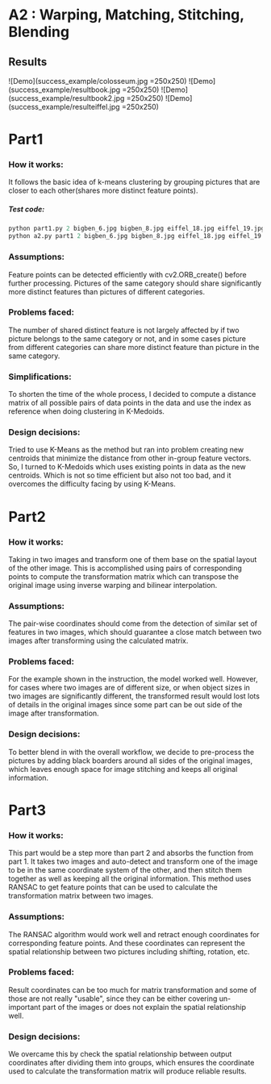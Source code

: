 # **A2 : Warping, Matching, Stitching, Blending**
## **Results**
![Demo](success_example/colosseum.jpg =250x250)
![Demo](success_example/resultbook.jpg =250x250)
![Demo](success_example/resultbook2.jpg =250x250)
![Demo](success_example/resulteiffel.jpg =250x250)
# **Part1**
### How it works:
It follows the basic idea of k-means clustering by grouping pictures that are closer to each other(shares more distinct feature points).
##### Test code:
```python
python part1.py 2 bigben_6.jpg bigben_8.jpg eiffel_18.jpg eiffel_19.jpg part1_output.txt
python a2.py part1 2 bigben_6.jpg bigben_8.jpg eiffel_18.jpg eiffel_19.jpg part1_output.txt
```
### Assumptions:
Feature points can be detected efficiently with cv2.ORB_create() before further processing.
Pictures of the same category should share significantly more distinct features than pictures of different categories. 
### Problems faced:
The number of shared distinct feature is not largely affected by if two picture belongs to the same category or not, and in some cases picture from different categories can share more distinct feature than picture in the same category.
### Simplifications:
To shorten the time of the whole process, I decided to compute a distance matrix of all possible pairs of data points in the data and use the index as reference when doing clustering in K-Medoids.
### Design decisions:
Tried to use K-Means as the method but ran into problem creating new centroids that minimize the distance from other in-group feature vectors. So, I turned to K-Medoids which uses existing points in data as the new centroids. Which is not so time efficient but also not too bad, and it overcomes the difficulty facing by using K-Means.

# **Part2**
### How it works:
Taking in two images and transform one of them base on the spatial layout of the other image.
This is accomplished using pairs of corresponding points to compute the transformation matrix which can transpose the original
image using inverse warping and bilinear interpolation.

### Assumptions:
The pair-wise coordinates should come from the detection of similar set of features in two images,
which should guarantee a close match between two images after transforming using the calculated matrix. 

### Problems faced:
For the example shown in the instruction, the model worked well. However, for cases where two images are of different size,
or when object sizes in two images are significantly different, the transformed result would lost lots of details in the 
original images since some part can be out side of the image after transformation.


### Design decisions:
To better blend in with the overall workflow, we decide to pre-process the pictures by adding black boarders around all 
sides of the original images, which leaves enough space for image stitching and keeps all original information. 


# **Part3**
### How it works:
This part would be a step more than part 2 and absorbs the function from part 1.
It takes two images and auto-detect and transform one of the image to be in the 
same coordinate system of the other, and then stitch them together as well as keeping
all the original information. This method uses RANSAC to get feature points that 
can be used to calculate the transformation matrix between two images.

### Assumptions:
The RANSAC algorithm would work well and retract enough coordinates for corresponding
feature points. And these coordinates can represent the spatial relationship
between two pictures including shifting, rotation, etc.

### Problems faced:
Result coordinates can be too much for matrix transformation and some of those are not
really "usable", since they can be either covering un-important part of the 
images or does not explain the spatial relationship well.

### Design decisions:
We overcame this by check the spatial relationship between output coordinates
 after dividing them into groups, which ensures the coordinate used to calculate
 the transformation matrix will produce reliable results. 
